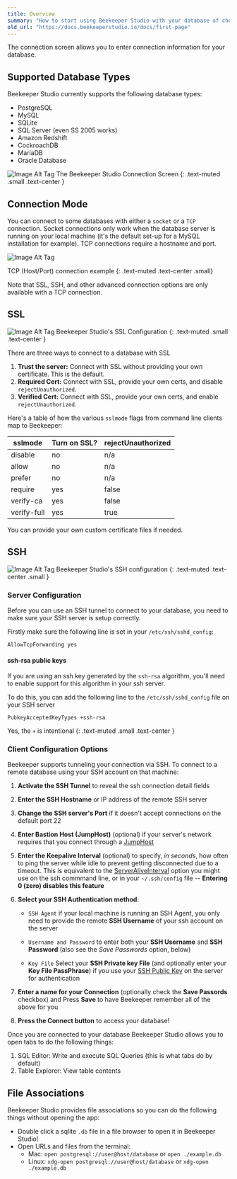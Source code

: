 ```yaml
---
title: Overview
summary: "How to start using Beekeeper Studio with your database of choice."
old_url: "https://docs.beekeeperstudio.io/docs/first-page"
---
```


The connection screen allows you to enter connection information for your database.

## Supported Database Types

Beekeeper Studio currently supports the following database types:

- PostgreSQL
- MySQL
- SQLite
- SQL Server (even SS 2005 works)
- Amazon Redshift
- CockroachDB
- MariaDB
- Oracle Database


![Image Alt Tag](/assets/images/first-page-5.png)
The Beekeeper Studio Connection Screen
{: .text-muted .small .text-center }

## Connection Mode

You can connect to some databases with either a `socket` or a `TCP` connection. Socket connections only work when the database server is running on your local machine (it's the default set-up for a MySQL installation for example). TCP connections require a hostname and port.

![Image Alt Tag](/assets/images/first-page-6.png)

TCP (Host/Port) connection example
{: .text-muted .text-center .small}

Note that SSL, SSH, and other advanced connection options are only available with a TCP connection.

## SSL

![Image Alt Tag](/assets/images/first-page-7.png)
Beekeeper Studio's SSL Configuration
{: .text-muted .small .text-center }

There are three ways to connect to a database with SSL
1. **Trust the server:** Connect with SSL without providing your own certificate. This is the default.
2. **Required Cert:** Connect with SSL, provide your own certs, and disable `rejectUnauthorized`.
3. **Verified Cert:** Connect with SSL, provide your own certs, and enable `rejectUnauthorized`.

Here's a table of how the various `sslmode` flags from command line clients map to Beekeeper:

| sslmode | Turn on SSL? | rejectUnauthorized |
|------|-----|-----|
| disable |	no | 	n/a |
| allow |	no | 	n/a |
| prefer |	no | 	n/a |
| require |	yes | 	false |
| verify-ca |	yes | 	false |
| verify-full |	yes | 	true |

You can provide your own custom certificate files if needed.


## SSH

![Image Alt Tag](/assets/images/first-page-8.png)
Beekeeper Studio's SSH configuration
{: .text-muted .text-center .small }

### Server Configuration

Before you can use an SSH tunnel to connect to your database, you need to make sure your SSH server is setup correctly.

Firstly make sure the following line is set in your `/etc/ssh/sshd_config`:

```
AllowTcpForwarding yes
```

#### ssh-rsa public keys

If you are using an ssh key generated by the `ssh-rsa` algorithm, you'll need to enable support for this algorithm in your ssh server.

To do this, you can add the following line to the `/etc/ssh/sshd_config` file on your SSH server

```
PubkeyAcceptedKeyTypes +ssh-rsa
```
Yes, the `+` is intentional
{: .text-muted .small .text-center }


### Client Configuration Options


Beekeeper supports tunneling your connection via SSH. To connect to a remote database using your SSH account on that machine:

1. **Activate the SSH Tunnel** to reveal the ssh connection detail fields

2. **Enter the SSH Hostname** or IP address of the remote SSH server

3. **Change the SSH server's Port** if it doesn't accept connections on the default port 22

4. **Enter Bastion Host (JumpHost)** (optional) if your server's network requires that you connect through a [JumpHost](https://www.redhat.com/sysadmin/ssh-proxy-bastion-proxyjump)

5. **Enter the Keepalive Interval** (optional) to specify, _in seconds_, how often to ping the server while idle to prevent getting disconnected due to a timeout.  This is equivalent to the [ServerAliveInterval](https://superuser.com/questions/37738/how-to-reliably-keep-an-ssh-tunnel-open#answer-601644) option you might use on the ssh commmand line, or in your `~/.ssh/config` file -- **Entering 0 (zero) disables this feature**

6. **Select your SSH Authentication method**:

    * `SSH Agent` if your local machine is running an SSH Agent, you only need to provide the remote **SSH Username** of your ssh account on the server

    * `Username and Password` to enter both your **SSH Username** and **SSH Password** (also see the _Save Passwords_ option, below)

    * `Key File` Select your **SSH Private key File** (and optionally enter your **Key File PassPhrase**) if you use your [SSH Public Key](https://stackoverflow.com/questions/7260/how-do-i-setup-public-key-authentication#answers-header) on the server for authentication

7. **Enter a name for your Connection** (optionally check the **Save Passords** checkbox) and Press **Save** to have Beekeeper remember all of the above for you

8. **Press the Connect button** to access your database!

Once you are connected to your database Beekeeper Studio allows you to open tabs to do the following things:

1. SQL Editor: Write and execute SQL Queries (this is what tabs do by default)
2. Table Explorer: View table contents

## File Associations

Beekeeper Studio provides file associations so you can do the following things without opening the app:

- Double click a sqlite `.db` file in a file browser to open it in Beekeeper Studio!
- Open URLs and files from the terminal:
  - Mac: `open postgresql://user@host/database` or `open ./example.db`
  - Linux: `xdg-open postgresql://user@host/database` or `xdg-open ./example.db`


